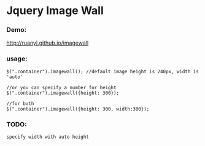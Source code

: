 Jquery Image Wall
======================

### Demo:
http://ruanyl.github.io/imagewall

### usage:

	$(".container").imagewall(); //default image height is 240px, width is 'auto'
	
	//or you can specify a number for height
	$(".container").imagewall({height: 300});
	
	//for both
	$(".container").imagewall({height: 300, width:300});
	
	
### TODO:

	specify width with auto height
